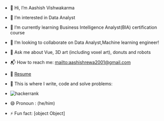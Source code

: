 - 👋 Hi, I’m Aashish Vishwakarma
- 👀 I’m interested in Data Analyst
- 🌱 I’m currently learning Business Intelligence Analyst(BIA) certification course
- 💞️ I’m looking to collaborate on Data Analyst,Machine learning engineer!
- 💬 Ask me about Vue, 3D art (including voxel art), donuts and robots
- 📬 How to reach me: <mailto:aashishrewa2001@gmail.com>
- 📝 [Resume](https://drive.google.com/file/d/1j-5iynvh-LFFsxdG6XeqTZ4DfbNRCXuq/view?usp=sharing)
- 💪 This is where I write, code and solve problems:
- ![hackerrank](https://www.hackerrank.com/aashishrewa2001?hr_r=1)

- 😄 Pronoun : (he/him)
- ⚡ Fun fact: [object Object]

<!---
aashishrewa2001/aashishrewa2001 is a ✨ special ✨ repository because its `README.md` (this file) appears on your GitHub profile.
You can click the Preview link to take a look at your changes.
--->
